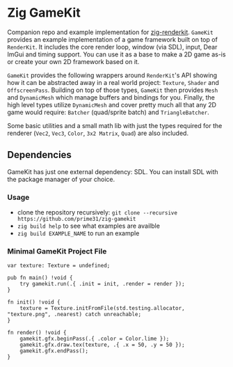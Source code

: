 # Zig GameKit
Companion repo and example implementation for [zig-renderkit](https://github.com/prime31/zig-renderkit). `GameKit` provides an example implementation of a game framework built on top of `RenderKit`. It includes the core render loop, window (via SDL), input, Dear ImGui and timing support. You can use it as a base to make a 2D game as-is or create your own 2D framework based on it.

`GameKit` provides the following wrappers around `RenderKit`'s API showing how it can be abstracted away in a real world project: `Texture`, `Shader` and `OffscreenPass`. Building on top of those types, `GameKit` then provides `Mesh` and `DynamicMesh` which manage buffers and bindings for you. Finally, the high level types utilize `DynamicMesh` and cover pretty much all that any 2D game would require: `Batcher` (quad/sprite batch) and `TriangleBatcher`.

Some basic utilities and a small math lib with just the types required for the renderer (`Vec2`, `Vec3`, `Color`, `3x2 Matrix`, `Quad`) are also included.


## Dependencies
GameKit has just one external dependency: SDL. You can install SDL with the package manager of your choice.


### Usage
- clone the repository recursively: `git clone --recursive https://github.com/prime31/zig-gamekit`
- `zig build help` to see what examples are availble
- `zig build EXAMPLE_NAME` to run an example


### Minimal GameKit Project File
```zig
var texture: Texture = undefined;

pub fn main() !void {
    try gamekit.run(.{ .init = init, .render = render });
}

fn init() !void {
    texture = Texture.initFromFile(std.testing.allocator, "texture.png", .nearest) catch unreachable;
}

fn render() !void {
    gamekit.gfx.beginPass(.{ .color = Color.lime });
    gamekit.gfx.draw.tex(texture, .{ .x = 50, .y = 50 });
    gamekit.gfx.endPass();
}
```
